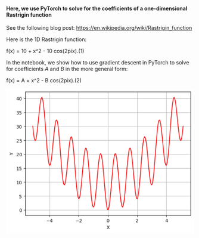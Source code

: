 
####  Here, we use PyTorch to solve for the coefficients of a one-dimensional Rastrigin function

See the following blog post: 
https://en.wikipedia.org/wiki/Rastrigin_function


Here is the 1D Rastrigin function:

f(x) = 10 + x^2 - 10 cos(2pix).(1)


In the notebook, we show how to use gradient descent in PyTorch to solve for coefficients $A$ and $B$ in the more general form:

f(x) = A + x^2 - B cos(2pix).(2)


![Signal](https://github.com/michaelalex94536/PyTorchProjects/blob/main/Rastrigin/images/Rastrigin.png)
